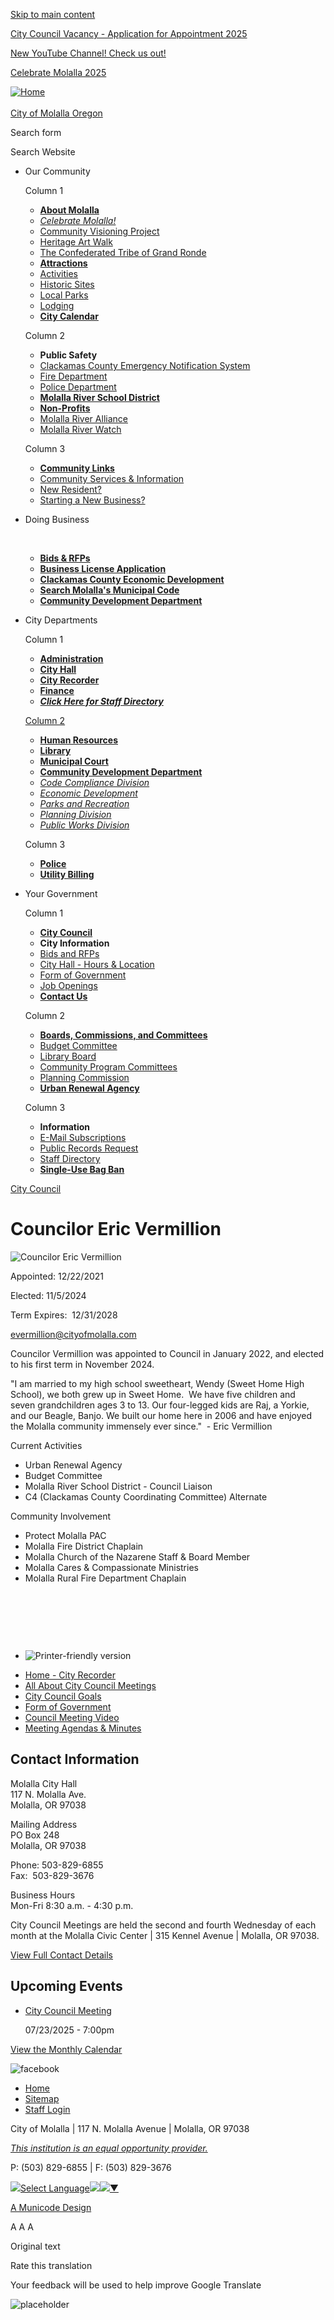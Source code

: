 [Skip to main content](https://www.cityofmolalla.com/citycouncil/page/councilor-eric-vermillion-0/)

[City Council Vacancy - Application for Appointment 2025](https://www.cityofmolalla.com/cityrecorder/page/city-council-vacancy-application-appointment-2025)

[New YouTube Channel! Check us out!](https://www.cityofmolalla.com/administration/page/new-youtube-channel-check-us-out)

[Celebrate Molalla 2025](https://www.cityofmolalla.com/community/page/celebrate-molalla-2025)

[![Home](https://www.cityofmolalla.com/sites/all/themes/aha_compass/logo.png)  
\
City of Molalla Oregon](https://www.cityofmolalla.com "Home")

Search form

Search Website

- Our Community
  
  Column 1
  
  - [**About Molalla**](https://www.cityofmolalla.com/community/page/about-molalla)
  - [*Celebrate Molalla!*](https://www.cityofmolalla.com/community/page/celebrate-molalla-2025)
  - [Community Visioning Project](https://www.cityofmolalla.com/community)
  - [Heritage Art Walk](https://www.cityofmolalla.com/community/page/heritage-art-walk)
  - [The Confederated Tribe of Grand Ronde](https://www.cityofmolalla.com/community/page/confederated-tribes-grand-ronde)
  - [**Attractions**](https://www.cityofmolalla.com/community/page/attractions)
  - [Activities](https://www.cityofmolalla.com/community/page/activities)
  - [Historic Sites](https://www.cityofmolalla.com/community/page/historic-sites)
  - [Local Parks](https://www.cityofmolalla.com/parksrec/page/parks-recreation-sites)
  - [Lodging](https://www.cityofmolalla.com/community/page/lodging)
  - [**City Calendar**](https://www.cityofmolalla.com/calendar)
  
  Column 2
  
  - **Public Safety**
  - [Clackamas County Emergency Notification System](https://www.clackamas.us/dm)
  - [Fire Department](https://www.molallafire.org)
  - [Police Department](https://www.cityofmolalla.com/police)
  - [**Molalla River School District**](https://www.molallariv.k12.or.us)
  - [**Non-Profits**](https://www.cityofmolalla.com/community/page/non-profits)
  - [Molalla River Alliance](https://www.molallariveralliance.org)
  - [Molalla River Watch](https://www.molallariverwatch.org)
  
  Column 3
  
  - [**Community Links**](https://www.cityofmolalla.com/community/page/community-links)
  - [Community Services &amp; Information](https://www.cityofmolalla.com/community/page/molalla-community-services)
  - [New Resident?](https://www.cityofmolalla.com/community/page/new-resident)
  - [Starting a New Business?](https://www.cityofmolalla.com/community/page/starting-new-business)
- Doing Business
  
   
  
  - [**Bids &amp; RFPs**](https://www.cityofmolalla.com/rfps)
  - [**Business License Application**](https://www.cityofmolalla.com/cityrecorder/page/business-licenses)
  - [**Clackamas County Economic Development**](https://www.clackamas.us/business)
  - [**Search Molalla's Municipal Code**](https://qcode.us/codes/molalla)
  - [**Community Development Department**](https://www.cityofmolalla.com/comdev)
- City Departments
  
  Column 1
  
  - [**Administration**](https://www.cityofmolalla.com/administration)
  - [**City Hall**](https://www.cityofmolalla.com/administration/page/city-hall)
  - [**City Recorder**](https://www.cityofmolalla.com/cityrecorder)
  - [**Finance**](https://www.cityofmolalla.com/finance)
  - *[**Click Here for Staff Directory**](https://www.cityofmolalla.com/directory)*
  
  [Column 2](https://www.cityofmolalla.com/contact)
  
  - [**Human Resources**](https://www.cityofmolalla.com/hr)
  - [**Library**](https://www.cityofmolalla.com/library)
  - [**Municipal Court**](https://www.cityofmolalla.com/municipalcourt)
  - [**Community Development Department**](https://www.cityofmolalla.com/comdev)
  - [*Code Compliance Division*](https://www.cityofmolalla.com/comdev/page/code-compliance-division)
  - [*Economic Development​*](https://www.cityofmolalla.com/ed)
  - [*Parks and Recreation*](https://www.cityofmolalla.com/parksrec)
  - [*Planning Division*](https://www.cityofmolalla.com/comdev/page/planning-division)
  - [*Public Works Division*](https://www.cityofmolalla.com/publicworks)
  
  Column 3
  
  - [**Police**](https://www.cityofmolalla.com/police)
  - [**Utility Billing**](https://www.cityofmolalla.com/Utilities)
- Your Government
  
  Column 1
  
  - [**City Council**](https://www.cityofmolalla.com/citycouncil)
  - **City Information**
  - [Bids and RFPs](https://www.cityofmolalla.com/rfps)
  - [City Hall - Hours &amp; Location](https://www.cityofmolalla.com/administration/page/city-hall)
  - [Form of Government](https://www.cityofmolalla.com/citycouncil/page/form-government)
  - [Job Openings​](https://www.cityofmolalla.com/jobs)
  - [**Contact Us**](https://www.cityofmolalla.com/contact)
  
  Column 2
  
  - [**Boards, Commissions, and Committees**](https://www.cityofmolalla.com/bc)
  - [Budget Committee](https://www.cityofmolalla.com/bc/page/budget-committee)
  - [Library Board](https://www.cityofmolalla.com/bc/page/library-board)
  - [Community Program Committees](https://www.cityofmolalla.com/bc/page/community-program-committees)
  - [Planning Commission](https://www.cityofmolalla.com/comdev/page/planning-commission-vacancy)
  - [**Urban Renewal Agency**](https://www.cityofmolalla.com/administration/page/urban-renewal-agency)
  
  Column 3
  
  - **Information**
  - [E-Mail Subscriptions](https://www.cityofmolalla.com/newsletter/subscriptions)
  - [Public Records Request](https://www.cityofmolalla.com/cityrecorder/page/public-records-information-request)
  - [Staff Directory](https://www.cityofmolalla.com/directory)
  - [**Single-Use Bag Ban**](https://www.oregon.gov/deq/mm/production/Pages/Bags.aspx)

[City Council](https://www.cityofmolalla.com/citycouncil)

# Councilor Eric Vermillion

![Councilor Eric Vermillion](https://www.cityofmolalla.com/sites/default/files/styles/full_node_primary/public/imageattachments/citycouncil/page/7282/councilor_vermillion_2022.jpg?itok=G956pr5B)

Appointed: 12/22/2021

Elected: 11/5/2024

Term Expires:  12/31/2028

evermillion@cityofmolalla.com

Councilor Vermillion was appointed to Council in January 2022, and elected to his first term in November 2024.

"I am married to my high school sweetheart, Wendy (Sweet Home High School), we both grew up in Sweet Home.  We have five children and seven grandchildren ages 3 to 13. Our four-legged kids are Raj, a Yorkie, and our Beagle, Banjo. We built our home here in 2006 and have enjoyed the Molalla community immensely ever since."  - Eric Vermillion

Current Activities

- Urban Renewal Agency
- Budget Committee
- Molalla River School District - Council Liaison
- C4 (Clackamas County Coordinating Committee) Alternate

Community Involvement

- Protect Molalla PAC
- Molalla Fire District Chaplain
- Molalla Church of the Nazarene Staff &amp; Board Member
- Molalla Cares &amp; Compassionate Ministries
- Molalla Rural Fire Department Chaplain

 

 

 

- ![Printer-friendly version](https://www.cityofmolalla.com/sites/all/modules/print/icons/print_icon.png "Printer-friendly version")

<!--THE END-->

- [Home - City Recorder](https://www.cityofmolalla.com/cityrecorder)
- [All About City Council Meetings](https://www.cityofmolalla.com/citycouncil/page/all-about-city-council-meetings "All About City Council Meetings")
- [City Council Goals](https://www.cityofmolalla.com/citycouncil/page/city-council-goals)
- [Form of Government](https://www.cityofmolalla.com/citycouncil/page/form-government)
- [Council Meeting Video](https://www.cityofmolalla.com/citycouncil/page/council-meeting-video)
- [Meeting Agendas &amp; Minutes](https://www.cityofmolalla.com/meetings "Meeting Agendas & Minutes")

## Contact Information

Molalla City Hall  
117 N. Molalla Ave.  
Molalla, OR 97038

Mailing Address  
PO Box 248  
Molalla, OR 97038

Phone: 503-829-6855  
Fax:  503-829-3676

Business Hours  
Mon-Fri 8:30 a.m. - 4:30 p.m.

City Council Meetings are held the second and fourth Wednesday of each month at the Molalla Civic Center | 315 Kennel Avenue | Molalla, OR 97038.

[View Full Contact Details](https://www.cityofmolalla.com/citycouncil/custom-contact-page/city-council-contact-information)

## Upcoming Events

- [City Council Meeting](https://www.cityofmolalla.com/citycouncil/page/city-council-meeting-251)
  
  07/23/2025 - 7:00pm

[View the Monthly Calendar](https://www.cityofmolalla.com/calendar)

![facebook](https://www.cityofmolalla.com/sites/all/themes/aha_compass/images/social-icons/facebook.png)

- [Home](https://www.cityofmolalla.com "Home")
- [Sitemap](https://www.cityofmolalla.com/sitemap "Sitemap")
- [Staff Login](https://www.cityofmolalla.com/user/login?current=node%2F7282 "Staff Login")

City of Molalla | 117 N. Molalla Avenue | Molalla, OR 97038

[*This institution is an equal opportunity provider.*](https://www.usda.gov/sites/default/files/documents/JFAgreen508.pdf)

P: (503) 829-6855 | F: (503) 829-3676

![](https://www.google.com/images/cleardot.gif)[Select Language![](https://www.google.com/images/cleardot.gif)​![](https://www.google.com/images/cleardot.gif)▼](https://www.cityofmolalla.com/citycouncil/page/councilor-eric-vermillion-0)

[A Municode Design](https://www.municodeweb.com)

A A A

Original text

Rate this translation

Your feedback will be used to help improve Google Translate

![placeholder](https://www.cityofmolalla.com/sites/all/themes/aha_compass/logo.png)